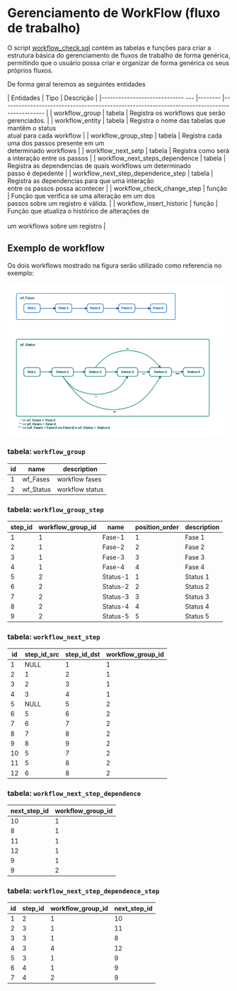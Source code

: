 # Gerenciamento de WorkFlow (fluxo de trabalho)

O script [workflow_check.sql](workflow_check.sql)
 contém as tabelas e funções para criar a estrutura básica do gerenciamento de fluxos de trabalho de forma genérica, permitindo que o usuário possa criar e organizar de forma genérica os seus próprios fluxos.

De forma geral teremos as seguintes entidades

| Entidades                         	| Tipo   	| Descrição                                                                                   	|
|-----------------------------   ---	|--------	|---------------------------------------------------------------------------------------------	|
| workflow_group                    	| tabela 	| Registra os workflows que serão gerenciados.                                                	|
| workflow_entity                   	| tabela 	| Registra o nome das tabelas que mantêm o status<br>atual para cada workflow                 	|
| workflow_group_step               	| tabela 	| Registra cada uma dos passos presente em um <br>determinado workflows                       	|
| workflow_next_setp                	| tabela 	| Registra como será a interação entre os passos                                              	|
| workflow_next_steps_dependence    	| tabela 	| Registra as dependencias de quais workflows um determinado <br> passo é depedente           	|
| workflow_next_step_dependence_step 	| tabela 	| Registra as dependencias para que uma interação <br>entre os passos possa acontecer         	|
| workflow_check_change_step        	| função 	| Função que verifica se uma alteração em um dos <br>passos sobre um registro é válida.       	|
| workflow_insert_historic          	| função 	| <br>Função que atualiza o histórico de alterações de <br><br>um workflows sobre um registro 	|

## Exemplo de workflow
Os dois workflows mostrado na figura serão utilizado como referencia no exemplo:

![workflow](_img/workflows.png "exemplo de workflow")

### tabela: `workflow_group`

| id 	| name      	| description     	|
|----	|-----------	|-----------------	|
| 1  	| wf_Fases  	| workflow fases  	|
| 2  	| wf_Status 	| workflow status 	|


### tabela: `workflow_group_step`

| step_id 	| workflow_group_id 	| name     	| position_order 	| description 	|
|---------	|-------------------	|----------	|----------------	|-------------	|
| 1       	| 1                 	| Fase-1   	| 1              	| Fase 1      	|
| 2       	| 1                 	| Fase-2   	| 2              	| Fase 2      	|
| 3       	| 1                 	| Fase-3   	| 3              	| Fase 3      	|
| 4       	| 1                 	| Fase-4   	| 4              	| Fase 4      	|
| 5       	| 2                 	| Status-1 	| 1              	| Status 1    	|
| 6       	| 2                 	| Status-2 	| 2              	| Status 2    	|
| 7       	| 2                 	| Status-3 	| 3              	| Status 3    	|
| 8       	| 2                 	| Status-4 	| 4              	| Status 4    	|
| 9       	| 2                 	| Status-5 	| 5              	| Status 5    	|


### tabela: `workflow_next_step`

| id 	| step_id_src 	| step_id_dst 	| workflow_group_id 	|
|----	|-------------	|-------------	|-------------------	|
| 1  	| NULL        	| 1           	| 1                 	|
| 2  	| 1           	| 2           	| 1                 	|
| 3  	| 2           	| 3           	| 1                 	|
| 4  	| 3           	| 4           	| 1                 	|
| 5  	| NULL        	| 5           	| 2                 	|
| 6  	| 5           	| 6           	| 2                 	|
| 7  	| 6           	| 7           	| 2                 	|
| 8  	| 7           	| 8           	| 2                 	|
| 9  	| 8           	| 9           	| 2                 	|
| 10 	| 5           	| 7           	| 2                 	|
| 11 	| 5           	| 8           	| 2                 	|
| 12 	| 6           	| 8           	| 2                 	|


### tabela: `workflow_next_step_dependence`

| next_step_id 	| workflow_group_id 	|
|--------------	|-------------------	|
| 10           	| 1                 	|
| 8            	| 1                 	|
| 11           	| 1                 	|
| 12           	| 1                 	|
| 9            	| 1                 	|
| 9            	| 2                 	|


### tabela: `workflow_next_step_dependence_step`

| id 	| step_id 	| workflow_group_id 	| next_step_id 	|
|----	|---------	|-------------------	|--------------	|
| 1  	| 2       	| 1                 	| 10           	|
| 2  	| 3       	| 1                 	| 11           	|
| 3  	| 3       	| 1                 	| 8            	|
| 4  	| 3       	| 4                 	| 12           	|
| 5  	| 3       	| 1                 	| 9            	|
| 6  	| 4       	| 1                 	| 9            	|
| 7  	| 4       	| 2                 	| 9            	|